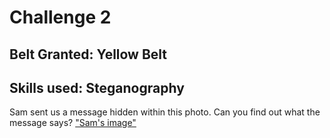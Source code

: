 # Challenge 2

## Belt Granted: Yellow Belt
## Skills used: Steganography

Sam sent us a message hidden within this photo. Can you find out what the message says?
["Sam's image"](anonymous.jpg)
